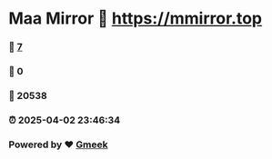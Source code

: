 # Maa Mirror :link: https://mmirror.top 
### :page_facing_up: [7](https://mmirror.top/tag.html) 
### :speech_balloon: 0 
### :hibiscus: 20538 
### :alarm_clock: 2025-04-02 23:46:34 
### Powered by :heart: [Gmeek](https://github.com/Meekdai/Gmeek)
